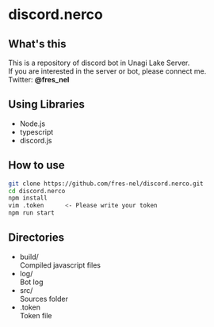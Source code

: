 # discord.nerco

## What's this

This is a repository of discord bot in Unagi Lake Server.  
If you are interested in the server or bot, please connect me.  
Twitter: **@fres_nel**

## Using Libraries

- Node.js
- typescript
- discord.js

## How to use

```sh
git clone https://github.com/fres-nel/discord.nerco.git
cd discord.nerco
npm install
vim .token      <- Please write your token
npm run start
```

## Directories

- build/  
  Compiled javascript files
- log/  
  Bot log
- src/  
  Sources folder
- .token  
  Token file
